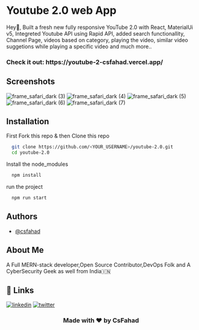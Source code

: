 # Youtube 2.0 web App

Hey👋, Built a fresh new fully responsive YouTube 2.0 with React, MaterialUi v5, Integreted Youtube API using Rapid API, added search functionallity, Channel Page, videos based on category, playing the video, similar video suggetions while playing a specific video and much more..

<h3> Check it out: https://youtube-2-csfahad.vercel.app/</h3>

## Screenshots
![frame_safari_dark (3)](https://user-images.githubusercontent.com/76874725/219422844-a6b3506c-cf13-4983-940a-460797b928cb.png)
![frame_safari_dark (4)](https://user-images.githubusercontent.com/76874725/219422864-18023f6c-0359-4358-82db-bbf06d6d200b.png)
![frame_safari_dark (5)](https://user-images.githubusercontent.com/76874725/219422891-e4927196-e2e3-42cc-8862-9bf3f204df98.png)
![frame_safari_dark (6)](https://user-images.githubusercontent.com/76874725/219422900-0c1096ec-2717-4626-8e1a-2f38db152152.png)
![frame_safari_dark (7)](https://user-images.githubusercontent.com/76874725/219422928-ae04b069-bb19-4e2f-bfa3-ab7fec3e0f02.png)

## Installation

First Fork this repo & then Clone this repo

```bash
  git clone https://github.com/<YOUR_USERNAME>/youtube-2.0.git
  cd youtube-2.0
```

Install the node_modules

```bash
  npm install
```

run the project

```bash
  npm run start
```
    
## Authors

- [@csfahad](https://www.github.com/csfahad)


## About Me
A Full MERN-stack developer,Open Source Contributor,DevOps Folk and A CyberSecurity Geek as well from India🇮🇳


## 🔗 Links
[![linkedin](https://img.shields.io/badge/linkedin-0A66C2?style=for-the-badge&logo=linkedin&logoColor=white)](https://www.linkedin.com/in/csfahad)
[![twitter](https://img.shields.io/badge/twitter-1DA1F2?style=for-the-badge&logo=twitter&logoColor=white)](https://twitter.com/fahad_cs)

<div align="center"><h3>Made with ❤️ by CsFahad</h3></div>























